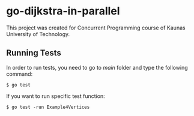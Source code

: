 # go-dijkstra-in-parallel

This project was created for Concurrent Programming course of Kaunas University of Technology.

## Running Tests

In order to run tests, you need to go to *main* folder and type the following command:

```
$ go test
```

If you want to run specific test function:
```
$ go test -run Example4Vertices
```
